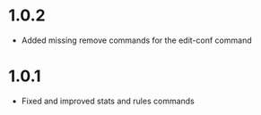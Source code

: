 # 1.0.2

+ Added missing remove commands for the edit-conf command

# 1.0.1

+ Fixed and improved stats and rules commands